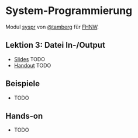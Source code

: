 # System-Programmierung
Modul [syspr]( https://www.fhnw.ch/de/studium/module/6008081) von [@tamberg](https://twitter.com/tamberg) für [FHNW](https://www.fhnw.ch/).

## Lektion 3: Datei In-/Output
- [Slides](http://www.tamberg.org/fhnw/2018/Syspr03DateiIO.pdf) TODO
- [Handout](http://www.tamberg.org/fhnw/2018/Syspr03DateiIOHandout.pdf) TODO

## Beispiele
- TODO

## Hands-on
- TODO